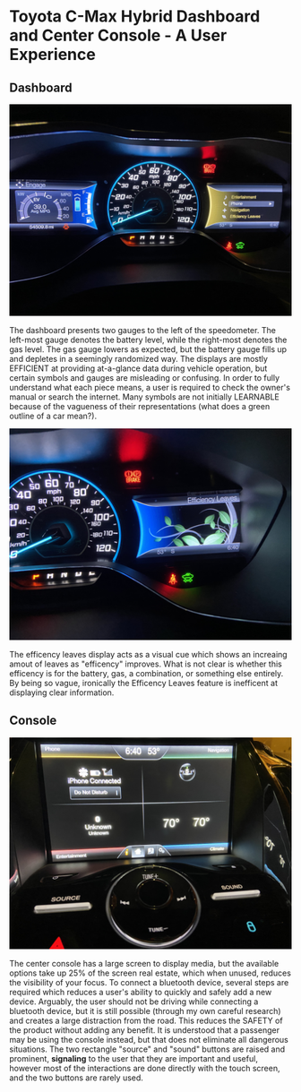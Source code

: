# Toyota C-Max Hybrid Dashboard and Center Console - A User Experience

## Dashboard

![C-Max Dashboard](/assets/dash.jpeg)


The dashboard presents two gauges to the left of the speedometer. The left-most gauge
denotes the battery level, while the right-most denotes the gas level. The gas gauge
lowers as expected, but the battery gauge fills up and depletes in a seemingly randomized
way. The displays are mostly EFFICIENT at providing at-a-glance data during vehicle operation,
but certain symbols and gauges are misleading or confusing. In order to fully understand
what each piece means, a user is required to check the owner's manual or search the internet.
Many symbols are not initially LEARNABLE because of the vagueness of their representations (what does
a green outline of a car mean?). 

![Efficency Leaves](/assets/efficency_leaves.jpeg)

The efficency leaves display acts as a visual cue which shows an increaing amout of leaves as "efficency" improves.
What is not clear is whether this efficency is for the battery, gas, a combination, or something else entirely. 
By being so vague, ironically the Efficency Leaves feature is inefficent at displaying clear information.

## Console

![Center Console](/assets/center_console.jpeg)


The center console has a large screen to display media, but the available options take up 25% of
the screen real estate, which when unused, reduces the visibility of your focus. To connect
a bluetooth device, several steps are required which reduces a user's ability to
quickly and safely add a new device. Arguably, the user should not be driving while connecting
a bluetooth device, but it is still possible (through my own careful research) and
creates a large distraction from the road. This reduces the SAFETY of the product
without adding any benefit. It is understood that a passenger may be using the console instead,
but that does not eliminate all dangerous situations. The two rectangle "source" and "sound" buttons 
are raised and prominent, **signaling** to the user that they are important and useful, however most 
of the interactions are done directly with the touch screen, and the two buttons are rarely used.

